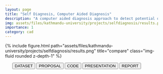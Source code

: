 ```yaml
---
layout: page
title: "Self Diagnosis, Computer Aided Diagnosis"
description: "A computer aided diagnosis approach to detect potential diseases based on symptoms. Baseline models were Naive Bayes, 4-layerd deep neural network and Gradient Boosted Tree(XG-Boost). best performing model was implemented in detecting Tuberculosis and Hepatitis."
img: assets/files/kathmandu-university/projects/selfdiagnosis/results.png
importance: 1
category: cad
---
```



<div class="row">
    <div class="col-sm mt-3 mt-md-0">
        {% include figure.html path="assets/files/kathmandu-university/projects/selfdiagnosis/results.png" title="compare" class="img-fluid rounded z-depth-1" %}
    </div>
</div>

<div class="col-sm-12 clearfix">
    <ul class="nav nav-pills">
        <a href="/assets/files/kathmandu-university/projects/selfdiagnosis/Data"><button type="button" class="btn btn-outline-primary">DATASET</button></a>
        <a href="/assets/files/kathmandu-university/projects/selfdiagnosis/ProposalSelfDiagnosis.pdf"><button type="button" class="btn btn-outline-primary">PROPOSAL</button></a>
        <a href="/assets/files/kathmandu-university/projects/selfdiagnosis/Self-Diagnosis.py"><button type="button" class="btn btn-outline-primary">CODE</button></a>
        <a href="/assets/files/kathmandu-university/projects/selfdiagnosis/Self-Diagnosis_presentation.pptx"><button type="button" class="btn btn-outline-primary">PRESENTATION</button></a>
        <a href="/assets/files/kathmandu-university/projects/selfdiagnosis/SelfDiagnosis_EIDTED.pdf"><button type="button" class="btn btn-outline-primary">REPORT</button></a>
    </ul>
</div>
